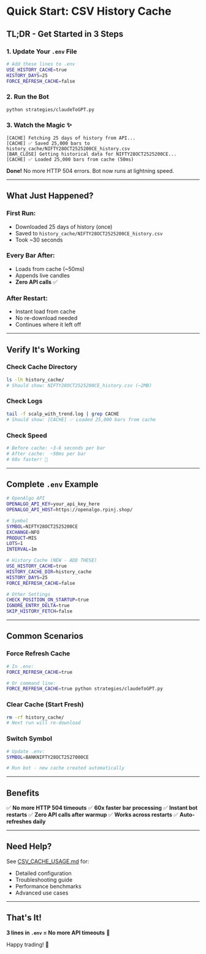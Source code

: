 # Quick Start: CSV History Cache

## TL;DR - Get Started in 3 Steps

### 1. **Update Your `.env` File**
```bash
# Add these lines to .env
USE_HISTORY_CACHE=true
HISTORY_DAYS=25
FORCE_REFRESH_CACHE=false
```

### 2. **Run the Bot**
```bash
python strategies/claudeToGPT.py
```

### 3. **Watch the Magic** ✨
```
[CACHE] Fetching 25 days of history from API...
[CACHE] ✅ Saved 25,000 bars to history_cache/NIFTY28OCT2525200CE_history.csv
[BAR_CLOSE] Getting historical data for NIFTY28OCT2525200CE...
[CACHE] ✅ Loaded 25,000 bars from cache (50ms)
```

**Done!** No more HTTP 504 errors. Bot now runs at lightning speed.

---

## What Just Happened?

### **First Run:**
- Downloaded 25 days of history (once)
- Saved to `history_cache/NIFTY28OCT2525200CE_history.csv`
- Took ~30 seconds

### **Every Bar After:**
- Loads from cache (~50ms)
- Appends live candles
- **Zero API calls** ✅

### **After Restart:**
- Instant load from cache
- No re-download needed
- Continues where it left off

---

## Verify It's Working

### **Check Cache Directory**
```bash
ls -lh history_cache/
# Should show: NIFTY28OCT2525200CE_history.csv (~2MB)
```

### **Check Logs**
```bash
tail -f scalp_with_trend.log | grep CACHE
# Should show: [CACHE] ✅ Loaded 25,000 bars from cache
```

### **Check Speed**
```bash
# Before cache: ~3-6 seconds per bar
# After cache:  ~50ms per bar
# 60x faster! 🚀
```

---

## Complete `.env` Example

```bash
# OpenAlgo API
OPENALGO_API_KEY=your_api_key_here
OPENALGO_API_HOST=https://openalgo.rpinj.shop/

# Symbol
SYMBOL=NIFTY28OCT2525200CE
EXCHANGE=NFO
PRODUCT=MIS
LOTS=1
INTERVAL=1m

# History Cache (NEW - ADD THESE)
USE_HISTORY_CACHE=true
HISTORY_CACHE_DIR=history_cache
HISTORY_DAYS=25
FORCE_REFRESH_CACHE=false

# Other Settings
CHECK_POSITION_ON_STARTUP=true
IGNORE_ENTRY_DELTA=true
SKIP_HISTORY_FETCH=false
```

---

## Common Scenarios

### **Force Refresh Cache**
```bash
# In .env:
FORCE_REFRESH_CACHE=true

# Or command line:
FORCE_REFRESH_CACHE=true python strategies/claudeToGPT.py
```

### **Clear Cache (Start Fresh)**
```bash
rm -rf history_cache/
# Next run will re-download
```

### **Switch Symbol**
```bash
# Update .env:
SYMBOL=BANKNIFTY28OCT2527000CE

# Run bot - new cache created automatically
```

---

## Benefits

✅ **No more HTTP 504 timeouts**
✅ **60x faster bar processing**
✅ **Instant bot restarts**
✅ **Zero API calls after warmup**
✅ **Works across restarts**
✅ **Auto-refreshes daily**

---

## Need Help?

See [CSV_CACHE_USAGE.md](CSV_CACHE_USAGE.md) for:
- Detailed configuration
- Troubleshooting guide
- Performance benchmarks
- Advanced use cases

---

## That's It!

**3 lines in `.env` = No more API timeouts** 🎉

Happy trading! 🚀
